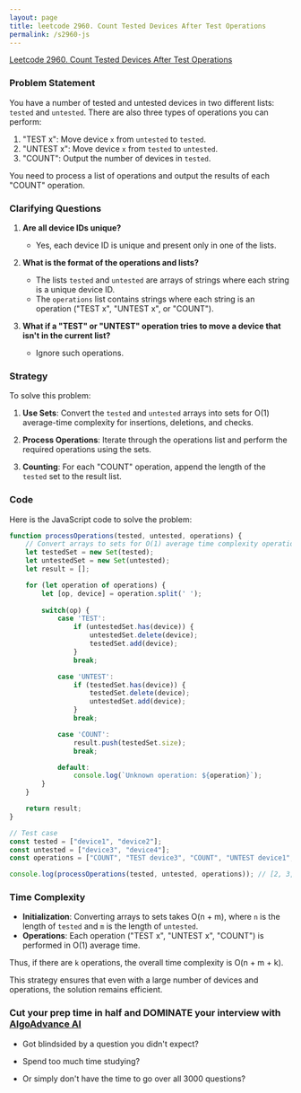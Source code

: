 ```yaml
---
layout: page
title: leetcode 2960. Count Tested Devices After Test Operations
permalink: /s2960-js
---
```

[Leetcode 2960. Count Tested Devices After Test Operations](https://algoadvance.github.io/algoadvance/l2960)
### Problem Statement

You have a number of tested and untested devices in two different lists: `tested` and `untested`. There are also three types of operations you can perform:

1. "TEST x": Move device `x` from `untested` to `tested`.
2. "UNTEST x": Move device `x` from `tested` to `untested`.
3. "COUNT": Output the number of devices in `tested`.

You need to process a list of operations and output the results of each "COUNT" operation.

### Clarifying Questions

1. **Are all device IDs unique?**
   - Yes, each device ID is unique and present only in one of the lists.
   
2. **What is the format of the operations and lists?**
   - The lists `tested` and `untested` are arrays of strings where each string is a unique device ID.
   - The `operations` list contains strings where each string is an operation ("TEST x", "UNTEST x", or "COUNT").

3. **What if a "TEST" or "UNTEST" operation tries to move a device that isn't in the current list?**
   - Ignore such operations.

### Strategy

To solve this problem:

1. **Use Sets**: Convert the `tested` and `untested` arrays into sets for O(1) average-time complexity for insertions, deletions, and checks.
  
2. **Process Operations**: Iterate through the operations list and perform the required operations using the sets.
   
3. **Counting**: For each "COUNT" operation, append the length of the `tested` set to the result list.

### Code

Here is the JavaScript code to solve the problem:

```javascript
function processOperations(tested, untested, operations) {
    // Convert arrays to sets for O(1) average time complexity operations
    let testedSet = new Set(tested);
    let untestedSet = new Set(untested);
    let result = [];

    for (let operation of operations) {
        let [op, device] = operation.split(' ');
        
        switch(op) {
            case 'TEST':
                if (untestedSet.has(device)) {
                    untestedSet.delete(device);
                    testedSet.add(device);
                }
                break;

            case 'UNTEST':
                if (testedSet.has(device)) {
                    testedSet.delete(device);
                    untestedSet.add(device);
                }
                break;

            case 'COUNT':
                result.push(testedSet.size);
                break;

            default:
                console.log(`Unknown operation: ${operation}`);
        }
    }

    return result;
}

// Test case
const tested = ["device1", "device2"];
const untested = ["device3", "device4"];
const operations = ["COUNT", "TEST device3", "COUNT", "UNTEST device1", "COUNT", "TEST device5", "COUNT"];

console.log(processOperations(tested, untested, operations)); // [2, 3, 2, 2]
```

### Time Complexity

- **Initialization**: Converting arrays to sets takes O(n + m), where `n` is the length of `tested` and `m` is the length of `untested`.
- **Operations**: Each operation ("TEST x", "UNTEST x", "COUNT") is performed in O(1) average time.
  
Thus, if there are `k` operations, the overall time complexity is O(n + m + k).

This strategy ensures that even with a large number of devices and operations, the solution remains efficient.


### Cut your prep time in half and DOMINATE your interview with [AlgoAdvance AI](https://algoAdvance.com)

- Got blindsided by a question you didn't expect?

- Spend too much time studying?

- Or simply don't have the time to go over all 3000 questions?


